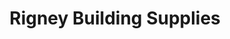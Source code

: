 ---
title: "Rigney Building Supplies"
url: /kingston/rigney-building-supplies/
shop: doityourself
---